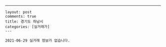 ---
    layout: post
    comments: true
    title: 경기도 하남시
    categories: [실거래가]
    ---

    2021-06-29 실거래 정보가 없습니다.

    